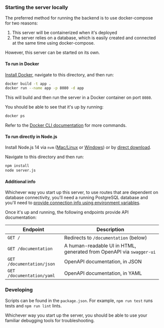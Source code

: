 ### Starting the server locally

The preferred method for running the backend is to use docker-compose for two reasons: 

1. This server will be containerized when it's deployed
2. The server relies on a database, which is easily created and connected at the same time using docker-compose. 

However, this server can be started on its own.

#### To run in Docker
[Install Docker](https://docs.docker.com/get-docker/), navigate to this directory, and then run:

```sh
docker build -t app .
docker run --name app -p 8080 -d app
```

This will build and then run the server in a Docker container on port `8080`.

You should be able to see that it's up by running:
```sh
docker ps
```

Refer to the [Docker CLI documentation](https://docs.docker.com/engine/reference/commandline/docker/) for more commands.

#### To run directly in Node.js

Install Node.js 14 via `nvm` ([Mac/Linux](https://github.com/nvm-sh/nvm) or [Windows](https://github.com/coreybutler/nvm-windows)) or by [direct download](https://nodejs.org/en/).

Navigate to this directory and then run:
```sh
npm install
node server.js
```

#### Additional info

Whichever way you start up this server, to use routes that are dependent on database connectivity, you'll need a running PostgreSQL database and you'll need to [provide connection info using environment variables](https://github.com/BYUCS452S2021/Ufinance/blob/82fabe181eb38908b58c9ff2d9744b76bd563162/backend/app/src/plugins/postgres.js#L5-L7).

Once it's up and running, the following endpoints provide API documentation:

Endpoint | Description
---|---
`GET /` | Redirects to `/documentation` (below)
`GET /documentation` | A human-readable UI in HTML, generated from OpenAPI via `swagger-ui`
`GET /documentation/json` | OpenAPI documentation, in JSON
`GET /documentation/yaml` | OpenAPI documentation, in YAML

### Developing

Scripts can be found in the `package.json`. For example, `npm run test` runs tests and `npm run lint` lints.

Whichever way you start up the server, you should be able to use your familiar debugging tools for troubleshooting.
